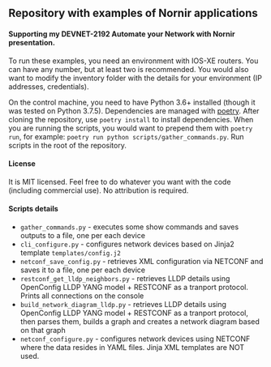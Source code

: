 ## Repository with examples of Nornir applications
#### Supporting my DEVNET-2192 Automate your Network with Nornir presentation.

To run these examples, you need an environment with IOS-XE routers. You can have any number, but at least two is recommended. You would also want to modify the inventory folder with the details for your environment (IP addresses, credentials).  

On the control machine, you need to have Python 3.6+ installed (though it was tested on Python 3.7.5). Dependencies are managed with [poetry](https://python-poetry.org/). After cloning the repository, use `poetry install` to install dependencies. When you are running the scripts, you would want to prepend them with `poetry run`, for example: `poetry run python scripts/gather_commands.py`. Run scripts in the root of the repository. 

#### License
It is MIT licensed. Feel free to do whatever you want with the code (including commercial use). No attribution is required.

#### Scripts details
* `gather_commands.py` - executes some show commands and saves outputs to a file, one per each device
* `cli_configure.py` - configures network devices based on Jinja2 template `templates/config.j2`
* `netconf_save_config.py` - retrieves XML configuration via NETCONF and saves it to a file, one per each device
* `restconf_get_lldp_neighbors.py` - retrieves LLDP details using OpenConfig LLDP YANG model + RESTCONF as a tranport protocol. Prints all connections on the console
* `build_network_diagram_lldp.py` - retrieves LLDP details using OpenConfig LLDP YANG model + RESTCONF as a tranport protocol, then parses them,  builds a graph and creates a network diagram based on that graph
* `netconf_configure.py` - configures network devices using NETCONF where the data resides in YAML files. Jinja XML templates are NOT used.